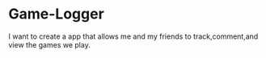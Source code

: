 # Game-Logger
I want to create a app that allows me and my friends to track,comment,and view the games we play.
